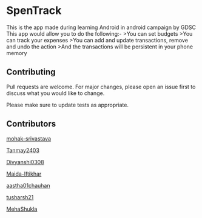 # SpenTrack
This is the app made during learning Android in android campaign by GDSC
This app would allow you to do the following:- 
     >You can set budgets 
     >You can track your expenses 
     >You can add and update transactions, remove and undo the action 
     >And the transactions will be persistent in your phone memory


## Contributing
Pull requests are welcome. For major changes, please open an issue first to discuss what you would like to change.

Please make sure to update tests as appropriate.

## Contributors
[mohak-srivastava](https://github.com/mohak-srivastava)

[Tanmay2403](https://github.com/Tanmay2403)

[Divyanshi0308](https://github.com/Divyanshi0308)

[Maida-Iftikhar](https://github.com/Maida-Iftikhar)

[aastha01chauhan](https://github.com/aastha01chauhan)

[tusharsh21](https://github.com/tusharsh21)

[MehaShukla](https://github.com/MehaShukla)



